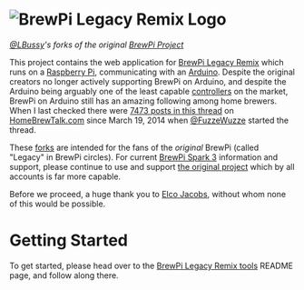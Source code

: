 
# ![BrewPi Legacy Remix Logo](https://raw.githubusercontent.com/lbussy/brewpi-www-rmx/master/brewpi_logo.png)
*[@LBussy](https://github.com/lbussy)'s forks of the original [BrewPi Project](https://github.com/BrewPi)*

This project contains the web application for [BrewPi Legacy Remix](https://www.brewpi.com/this-is-brewpi-0-2/) which runs on a [Raspberry Pi](https://www.raspberrypi.org/), communicating with an [Arduino](https://www.arduino.cc/en/guide/introduction).  Despite the original creators no longer actively supporting BrewPi on Arduino, and despite the Arduino being arguably one of the least capable [controllers](https://en.wikipedia.org/wiki/Controller_(computing)) on the market, BrewPi on Arduino still has an amazing following among home brewers.  When I last checked there were [7473 posts in this thread](https://www.homebrewtalk.com/forum/threads/howto-make-a-brewpi-fermentation-controller-for-cheap.466106/) on [HomeBrewTalk.com](https://www.homebrewtalk.com/) since March 19, 2014 when [@FuzzeWuzze](https://www.homebrewtalk.com/forum/members/fuzzewuzze.123340/) started the thread.

These [forks](https://en.wikipedia.org/wiki/Fork_(software_development)) are intended for the fans of the *original* BrewPi (called "Legacy" in BrewPi circles).  For current [BrewPi Spark 3](https://www.brewpi.com/) information and support, please continue to use and support [the original project](https://github.com/BrewPi) which by all accounts is far more capable.

Before we proceed, a huge thank you to [Elco Jacobs](https://github.com/elcojacobs), without whom none of this would be possible.
# Getting Started

To get started, please head over to the [BrewPi Legacy Remix tools](https://github.com/lbussy/brewpi-tools-rmx/blob/master/README.md) README page, and follow along there.
